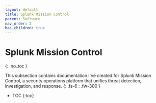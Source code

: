 ```yaml
---
layout: default
title: Splunk Mission Control
parent: Software
nav_order: 2
has_children: true
---
```


# Splunk Mission Control
{: .no_toc }

This subsection contains documentation I've created for Splunk Mission Control, a security operations platform that unifies threat detection, investigation, and response.
{: .fs-6 : .fw-300 }

- TOC
{:toc}
